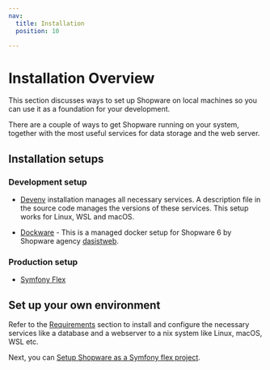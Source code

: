 ```yaml
---
nav:
  title: Installation
  position: 10

---
```


# Installation Overview

This section discusses ways to set up Shopware on local machines so you can use it as a foundation for your development.

There are a couple of ways to get Shopware running on your system, together with the most useful services for data storage and the web server.

## Installation setups

### Development setup

* [Devenv](devenv) installation manages all necessary services. A description file in the source code manages the versions of these services. This setup works for Linux, WSL and macOS.

* [Dockware](community/dockware) - This is a managed docker setup for Shopware 6 by Shopware agency [dasistweb](https://www.dasistweb.de/).

### Production setup

* [Symfony Flex](../../guides/installation/template)

## Set up your own environment

Refer to the [Requirements](requirements) section to install and configure the necessary services like a database and a webserver to a nix system like Linux, macOS, WSL etc.

Next, you can [Setup Shopware as a Symfony flex project](template#set-up-a-new-project).
